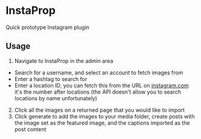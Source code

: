 # InstaProp
Quick prototype Instagram plugin 

## Usage
1. Navigate to InstaProp in the admin area

* Search for a username, and select an account to fetch images from
* Enter a hashtag to search for
* Enter a location ID, you can fetch this from the URL on [instagram.com](https://www.instagram.com/explore/locations/227846917/rugby-warwickshire/) it's the number after locations (the API doesn't allow you to search locations by name unfortunately)

2. Click all the images on a returned page that you would like to import
3. Click generate to add the images to your media folder, create posts with the image set as the featured image, and the captions imported as the post content
